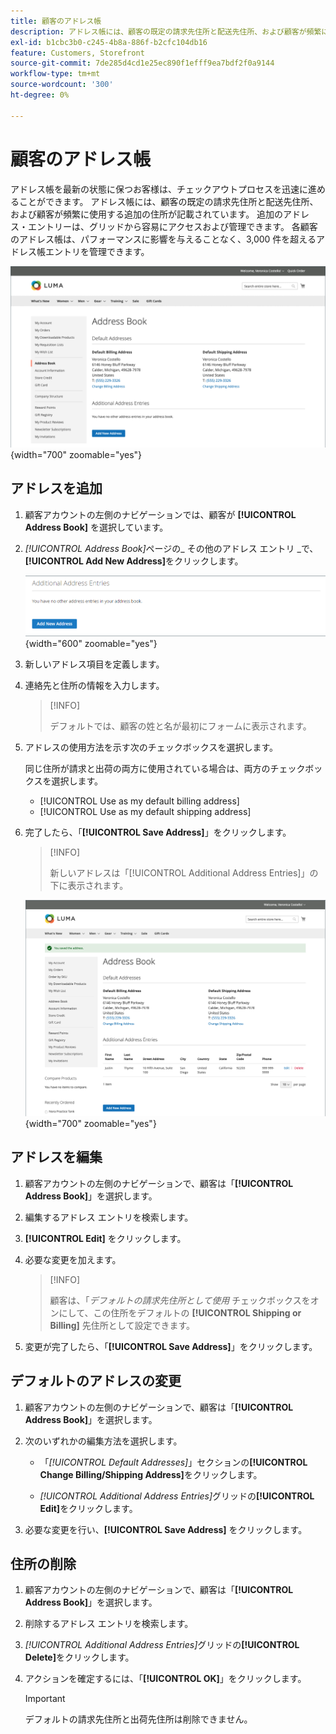 ```yaml
---
title: 顧客のアドレス帳
description: アドレス帳には、顧客の既定の請求先住所と配送先住所、および顧客が頻繁に使用する追加の住所が記載されています。
exl-id: b1cbc3b0-c245-4b8a-886f-b2cfc104db16
feature: Customers, Storefront
source-git-commit: 7de285d4cd1e25ec890f1efff9ea7bdf2f0a9144
workflow-type: tm+mt
source-wordcount: '300'
ht-degree: 0%

---
```


# 顧客のアドレス帳

アドレス帳を最新の状態に保つお客様は、チェックアウトプロセスを迅速に進めることができます。 アドレス帳には、顧客の既定の請求先住所と配送先住所、および顧客が頻繁に使用する追加の住所が記載されています。 追加のアドレス・エントリーは、グリッドから容易にアクセスおよび管理できます。 各顧客のアドレス帳は、パフォーマンスに影響を与えることなく、3,000 件を超えるアドレス帳エントリを管理できます。

![ アドレス帳 ](assets/customer-account-dashboard-address-book.png){width="700" zoomable="yes"}

## アドレスを追加

1. 顧客アカウントの左側のナビゲーションでは、顧客が **[!UICONTROL Address Book]** を選択しています。

1. _[!UICONTROL Address Book]_&#x200B;ページの_ その他のアドレス エントリ _で、**[!UICONTROL Add New Address]**&#x200B;をクリックします。

   ![ 新しいアドレスを追加 ](assets/add-new-address.png){width="600" zoomable="yes"}

1. 新しいアドレス項目を定義します。

1. 連絡先と住所の情報を入力します。

   >[!INFO]
   >
   >デフォルトでは、顧客の姓と名が最初にフォームに表示されます。

1. アドレスの使用方法を示す次のチェックボックスを選択します。

   同じ住所が請求と出荷の両方に使用されている場合は、両方のチェックボックスを選択します。

   * [!UICONTROL Use as my default billing address]
   * [!UICONTROL Use as my default shipping address]

1. 完了したら、「**[!UICONTROL Save Address]**」をクリックします。

   >[!INFO]
   >
   >新しいアドレスは「[!UICONTROL Additional Address Entries]」の下に表示されます。

   ![ 追加アドレス項目 ](assets/customer-account-dashboard-address-saved.png){width="700" zoomable="yes"}

## アドレスを編集

1. 顧客アカウントの左側のナビゲーションで、顧客は「**[!UICONTROL Address Book]**」を選択します。

1. 編集するアドレス エントリを検索します。

1. **[!UICONTROL Edit]** をクリックします。

1. 必要な変更を加えます。

   >[!INFO]
   >
   >顧客は、「_デフォルトの請求先住所として使用_ チェックボックスをオンにして、この住所をデフォルトの **[!UICONTROL Shipping or Billing]** 先住所として設定できます。

1. 変更が完了したら、「**[!UICONTROL Save Address]**」をクリックします。

## デフォルトのアドレスの変更

1. 顧客アカウントの左側のナビゲーションで、顧客は「**[!UICONTROL Address Book]**」を選択します。

1. 次のいずれかの編集方法を選択します。

   * 「_[!UICONTROL Default Addresses]_」セクションの&#x200B;**[!UICONTROL Change Billing/Shipping Address]**&#x200B;をクリックします。

   * _[!UICONTROL Additional Address Entries]_&#x200B;グリッドの&#x200B;**[!UICONTROL Edit]**&#x200B;をクリックします。

1. 必要な変更を行い、**[!UICONTROL Save Address]** をクリックします。

## 住所の削除

1. 顧客アカウントの左側のナビゲーションで、顧客は「**[!UICONTROL Address Book]**」を選択します。

1. 削除するアドレス エントリを検索します。

1. _[!UICONTROL Additional Address Entries]_&#x200B;グリッドの&#x200B;**[!UICONTROL Delete]**&#x200B;をクリックします。

1. アクションを確定するには、「**[!UICONTROL OK]**」をクリックします。

   >[!IMPORTANT]
   >
   >デフォルトの請求先住所と出荷先住所は削除できません。
